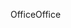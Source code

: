 <span data-ttu-id="df866-101">Office</span><span class="sxs-lookup"><span data-stu-id="df866-101">Office</span></span>